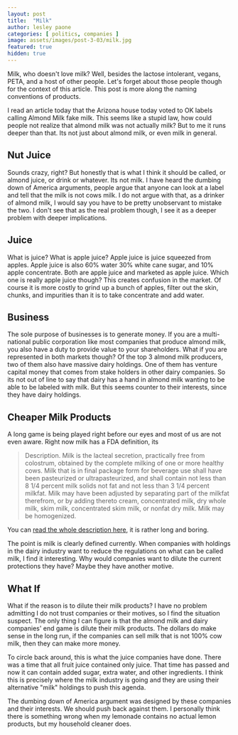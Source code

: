 ```yaml
---
layout: post
title:  "Milk"
author: lesley paone
categories: [ politics, companies ]
image: assets/images/post-3-03/milk.jpg
featured: true
hidden: true
---
```


Milk, who doesn't love milk? Well, besides the lactose intolerant, vegans, PETA, and a host of other people. Let's forget about those people though for the context of this article. This post is more along the naming conventions of products. 

I read an article today that the Arizona house today voted to OK labels calling Almond Milk fake milk. This seems like a stupid law, how could people not realize that almond milk was not actually milk? But to me it runs deeper than that. Its not just about almond milk, or even milk in general. 

## Nut Juice

Sounds crazy, right? But honestly that is what I think it should be called, or almond juice, or drink or whatever. Its not milk. I have heard the dumbing down of America arguments, people argue that anyone can look at a label and tell that the milk is not cows milk. I do not argue with that, as a drinker of almond milk, I would say you have to be pretty unobservant to mistake the two. I don't see that as the real problem though, I see it as a deeper problem with deeper implications. 

## Juice

What is juice? What is apple juice? Apple juice is juice squeezed from apples. Apple juice is also 60% water 30% white cane sugar, and 10% apple concentrate. Both are apple juice and marketed as apple juice. Which one is really apple juice though? This creates confusion in the market. Of course it is more costly to grind up a bunch of apples, filter out the skin, chunks, and impurities than it is to take concentrate and add water. 

## Business

The sole purpose of businesses is to generate money. If you are a multi-national public corporation like most companies that produce almond milk, you also have a duty to provide value to your shareholders. What if you are represented in both markets though? Of the top 3 almond milk producers, two of them also have massive dairy holdings. One of them has venture capital money that comes from stake holders in other dairy companies. So its not out of line to say that dairy has a hand in almond milk wanting to be able to be labeled with milk. But this seems counter to their interests, since they have dairy holdings. 

## Cheaper Milk Products

A long game is being played right before our eyes and most of us are not even aware. Right now milk has a FDA definition, its 

> Description. Milk is the lacteal secretion, practically free from colostrum, obtained by the complete milking of one or more healthy cows. Milk that is in final package form for beverage use shall have been pasteurized or ultrapasteurized, and shall contain not less than 8 1/4 percent milk solids not fat and not less than 3 1/4 percent milkfat. Milk may have been adjusted by separating part of the milkfat therefrom, or by adding thereto cream, concentrated milk, dry whole milk, skim milk, concentrated skim milk, or nonfat dry milk. Milk may be homogenized.


You can [read the whole description here](https://www.accessdata.fda.gov/scripts/cdrh/cfdocs/cfcfr/cfrsearch.cfm?fr=131.110), it is rather long and boring. 

The point is milk is clearly defined currently. When companies with holdings in the dairy industry want to reduce the regulations on what can be called milk, I find it interesting. Why would companies want to dilute the current protections they have? Maybe they have another motive.

## What If

What if the reason is to dilute their milk products? I have no problem admitting I do not trust companies or their motives, so I find the situation suspect. The only thing I can figure is that the almond milk and dairy companies' end game is dilute their milk products. The dollars do make sense in the long run, if the companies can sell milk that is not 100% cow milk, then they can make more money. 

To circle back around, this is what the juice companies have done. There was a time that all fruit juice contained only juice. That time has passed and now it can contain added sugar, extra water, and other ingredients. I think this is precisely where the milk industry is going and they are using their alternative "milk" holdings to push this agenda.   

The dumbing down of America argument was designed by these companies and their interests. We should push back against them. I personally think there is something wrong when my lemonade contains no actual lemon products, but my household cleaner does. 